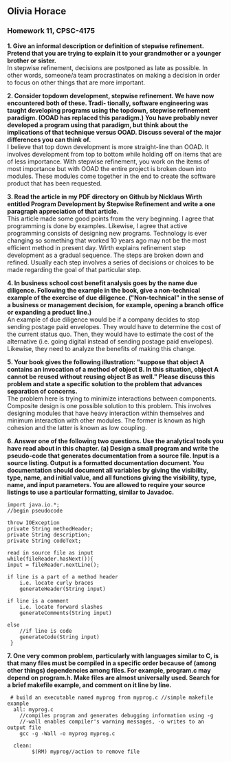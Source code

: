 ## Olivia Horace  
### Homework 11, CPSC-4175  

**1. Give an informal description or definition of stepwise refinement. Pretend that you are trying to explain
it to your grandmother or a younger brother or sister.**  
In stepwise refinement, decisions are postponed as late as possible. In other words, someone/a team procrastinates on making a decision in order to focus on other things that are more important.

**2. Consider topdown development, stepwise refinement. We have now encountered both of these. Tradi-
tionally, software engineering was taught developing programs using the topdown, stepwise refinement
paradigm. (OOAD has replaced this paradigm.) You have probably never developed a program using
that paradigm, but think about the implications of that technique versus OOAD. Discuss several of
the major differences you can think of.**  
I believe that top down development is more straight-line than OOAD. It involves development from top to bottom while holding off on items that are of less importance. With stepwise refinement, you work on the items of most importance but with OOAD the entire project is broken down into modules. These modules come together in the end to create the software product that has been requested. 

**3. Read the article in my PDF directory on Github by Nicklaus Wirth entitled Program Development by
Stepwise Refinement and write a one paragraph appreciation of that article.**  
This article made some good points from the very beginning. I agree that programming is done by examples. Likewise, I agree that active programming consists of designing new programs. Technology is ever changing so something that worked 10 years ago may not be the most efficient method in present day. Wirth explains refinement step development as a gradual sequence. The steps are broken down and refined. Usually each step involves a series of decisions or choices to be made regarding the goal of that particular step.  

**4. In business school cost benefit analysis goes by the name due diligence. Following the example in the
book, give a non-technical example of the exercise of due diligence. ("Non-technical" in the sense of a
business or management decision, for example, opening a branch office or expanding a product line.)**  
An example of due diligence would be if a company decides to stop sending postage paid envelopes. They would have to determine the cost of the current status quo. Then, they would have to estimate the cost of the alternative (i.e. going digital instead of sending postage paid envelopes). Likewise, they need to analyze the benefits of making this change.  

**5. Your book gives the following illustration: "suppose that object A contains an invocation of a method
of object B. In this situation, object A cannot be reused without reusing object B as well." Please
discuss this problem and state a specific solution to the problem that advances separation of concerns.**  
The problem here is trying to minimize interactions between components. Composite design is one possible solution to this problem. This involves designing modules that have heavy interaction within themselves and minimum interaction with other modules. The former is known as high cohesion and the latter is known as low coupling.  

**6. Answer one of the following two questions. Use the analytical tools you have read about in this chapter.
(a) Design a small program and write the pseudo-code that generates documentation from a source file.
Input is a source listing. Output is a formatted documentation document. You documentation
should document all variables by giving the visibility, type, name, and initial value, and all
functions giving the visibility, type, name, and input parameters. You are allowed to require your
source listings to use a particular formatting, similar to Javadoc.**   
        
	import java.io.*;
	//begin pseudocode
	
 	throw IOException
	private String methodHeader;
	private String description;
	private String codeText;

	read in source file as input
	while(fileReader.hasNext()){
	input = fileReader.nextLine();

	if line is a part of a method header
		i.e. locate curly braces
		generateHeader(String input)

	if line is a comment
		i.e. locate forward slashes
		generateComments(String input)

	else
		//if line is code
		generateCode(String input)
     }
	

**7. One very common problem, particularly with languages similar to C, is that many files must be compiled
in a specific order because of (among other things) dependencies among files. For example, program.c
may depend on program.h. Make files are almost universally used. Search for a brief makefile example,
and comment on it line by line.**  

     # build an executable named myprog from myprog.c //simple makefile example   
      all: myprog.c
		//compiles program and generates debugging information using -g
		//-wall enables compiler's warning messages, -o writes to an output file  
		gcc -g -Wall -o myprog myprog.c
	
      clean:  
            $(RM) myprog//action to remove file
